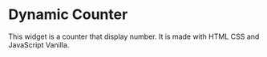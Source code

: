 # Dynamic Counter
This widget is a counter that display number. It is made with HTML CSS and JavaScript Vanilla.